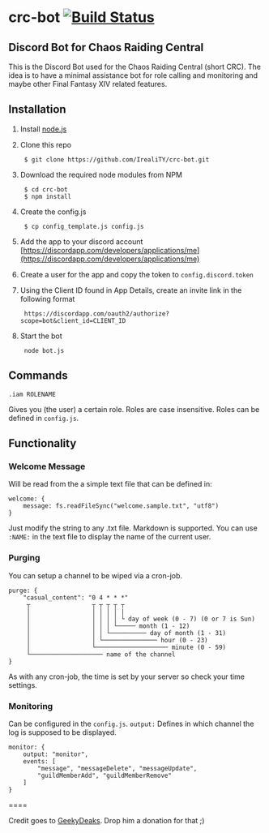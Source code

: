 # crc-bot [![Build Status](https://travis-ci.org/IrealiTY/crc-bot.svg?branch=master)](https://travis-ci.org/IrealiTY/crc-bot)

## Discord Bot for Chaos Raiding Central

This is the Discord Bot used for the Chaos Raiding Central (short CRC). The idea is to have a minimal assistance bot for role calling and monitoring and maybe other Final Fantasy XIV related features.

## Installation

1. Install [node.js](https://nodejs.org/en/download/)
2. Clone this repo

        $ git clone https://github.com/IrealiTY/crc-bot.git

3. Download the required node modules from NPM

        $ cd crc-bot
        $ npm install

5. Create the config.js

        $ cp config_template.js config.js

6. Add the app to your discord account [https://discordapp.com/developers/applications/me](https://discordapp.com/developers/applications/me)

7. Create a user for the app and copy the token to `config.discord.token`

8. Using the Client ID found in App Details, 
   create an invite link in the following format 
   
        https://discordapp.com/oauth2/authorize?scope=bot&client_id=CLIENT_ID

9. Start the bot

        node bot.js
        

## Commands

    .iam ROLENAME
    
Gives you (the user) a certain role. Roles are case insensitive. Roles can be defined in `config.js`.


## Functionality

### Welcome Message

Will be read from the a simple text file that can be defined in:

    welcome: {
        message: fs.readFileSync("welcome.sample.txt", "utf8")
    }

Just modify the string to any .txt file. Markdown is supported.
You can use `:NAME:` in the text file to display the name of the current user.

### Purging

You can setup a channel to be wiped via a cron-job.

    purge: {
        "casual_content": "0 4 * * *"
         ┬                 ┬ ┬ ┬ ┬ ┬
         │                 │ │ │ │ |
         │                 │ │ │ │ └ day of week (0 - 7) (0 or 7 is Sun)
         │                 │ │ │ └───── month (1 - 12)
         │                 │ │ └────────── day of month (1 - 31)
         │                 │ └─────────────── hour (0 - 23)
         │                 └──────────────────── minute (0 - 59)
         └──────────────────── name of the channel
    }
    
As with any cron-job, the time is set by your server so check your time settings.


### Monitoring

Can be configured in the `config.js`. `output:` Defines in which channel the log is supposed to be displayed.

    monitor: {
        output: "monitor",
        events: [ 
            "message", "messageDelete", "messageUpdate",
            "guildMemberAdd", "guildMemberRemove"
        ]
    }

====

Credit goes to [GeekyDeaks](https://github.com/GeekyDeaks). Drop him a donation for that ;)
